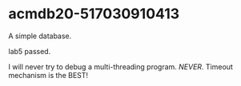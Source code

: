 # acmdb20-517030910413

A simple database.

lab5 passed.

I will never try to debug a multi-threading program. *NEVER*. Timeout mechanism is the BEST!
